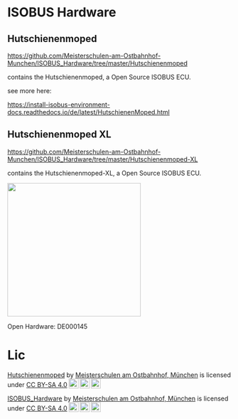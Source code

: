 # ISOBUS Hardware



## Hutschienenmoped

https://github.com/Meisterschulen-am-Ostbahnhof-Munchen/ISOBUS_Hardware/tree/master/Hutschienenmoped

contains the Hutschienenmoped, a Open Source ISOBUS ECU.

see more here: 

https://install-isobus-environment-docs.readthedocs.io/de/latest/HutschienenMoped.html

## Hutschienenmoped XL


https://github.com/Meisterschulen-am-Ostbahnhof-Munchen/ISOBUS_Hardware/tree/master/Hutschienenmoped-XL

contains the Hutschienenmoped-XL, a Open Source ISOBUS ECU.

<img src="https://certification.oshwa.org/b411b933-42ad-42b6-944d-02f80c500820" width=300> 


Open Hardware: DE000145



# Lic

<p xmlns:cc="http://creativecommons.org/ns#" xmlns:dct="http://purl.org/dc/terms/"><a property="dct:title" rel="cc:attributionURL" href="https://github.com/Meisterschulen-am-Ostbahnhof-Munchen/ISOBUS_Hardware">Hutschienenmoped</a> by <a rel="cc:attributionURL dct:creator" property="cc:attributionName" href="https://github.com/Meisterschulen-am-Ostbahnhof-Munchen">Meisterschulen am Ostbahnhof, München</a> is licensed under <a href="https://creativecommons.org/licenses/by-sa/4.0/?ref=chooser-v1" target="_blank" rel="license noopener noreferrer" style="display:inline-block;">CC BY-SA 4.0<img style="height:22px!important;margin-left:3px;vertical-align:text-bottom;" src="https://mirrors.creativecommons.org/presskit/icons/cc.svg?ref=chooser-v1" alt=""><img style="height:22px!important;margin-left:3px;vertical-align:text-bottom;" src="https://mirrors.creativecommons.org/presskit/icons/by.svg?ref=chooser-v1" alt=""><img style="height:22px!important;margin-left:3px;vertical-align:text-bottom;" src="https://mirrors.creativecommons.org/presskit/icons/sa.svg?ref=chooser-v1" alt=""></a></p>


<p xmlns:cc="http://creativecommons.org/ns#" xmlns:dct="http://purl.org/dc/terms/"><a property="dct:title" rel="cc:attributionURL" href="https://github.com/Meisterschulen-am-Ostbahnhof-Munchen/ISOBUS_Hardware">ISOBUS_Hardware</a> by <a rel="cc:attributionURL dct:creator" property="cc:attributionName" href="https://github.com/Meisterschulen-am-Ostbahnhof-Munchen">Meisterschulen am Ostbahnhof, München</a> is licensed under <a href="https://creativecommons.org/licenses/by-sa/4.0/?ref=chooser-v1" target="_blank" rel="license noopener noreferrer" style="display:inline-block;">CC BY-SA 4.0<img style="height:22px!important;margin-left:3px;vertical-align:text-bottom;" src="https://mirrors.creativecommons.org/presskit/icons/cc.svg?ref=chooser-v1" alt=""><img style="height:22px!important;margin-left:3px;vertical-align:text-bottom;" src="https://mirrors.creativecommons.org/presskit/icons/by.svg?ref=chooser-v1" alt=""><img style="height:22px!important;margin-left:3px;vertical-align:text-bottom;" src="https://mirrors.creativecommons.org/presskit/icons/sa.svg?ref=chooser-v1" alt=""></a></p>

